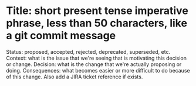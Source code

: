 # Title: short present tense imperative phrase, less than 50 characters, like a git commit message

Status: proposed, accepted, rejected, deprecated, superseded, etc.
Context: what is the issue that we're seeing that is motivating this decision or change.
Decision: what is the change that we're actually proposing or doing.
Consequences: what becomes easier or more difficult to do because of this change. Also add a JIRA ticket reference if exists.
